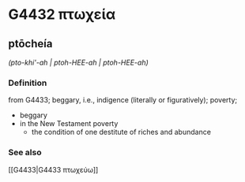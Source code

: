 # G4432 πτωχεία

## ptōcheía

_(pto-khi'-ah | ptoh-HEE-ah | ptoh-HEE-ah)_

### Definition

from G4433; beggary, i.e., indigence (literally or figuratively); poverty; 

- beggary
- in the New Testament poverty
  - the condition of one destitute of riches and abundance

### See also

[[G4433|G4433 πτωχεύω]]
